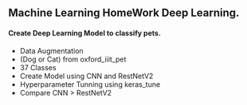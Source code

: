 ## Machine Learning HomeWork Deep Learning.
#### Create Deep Learning Model to classify pets.
- Data Augmentation
- (Dog or Cat) from oxford_iiit_pet
- 37 Classes
- Create Model using CNN and RestNetV2
- Hyperparameter Tunning using keras_tune
- Compare CNN > RestNetV2
